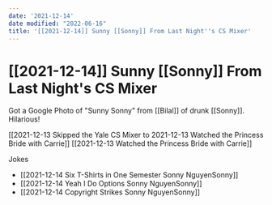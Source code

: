 ```yaml
---
date: '2021-12-14'
date modified: "2022-06-16"
title: '[[2021-12-14]] Sunny [[Sonny]] From Last Night''s CS Mixer'
---
```


# [[2021-12-14]] Sunny [[Sonny]] From Last Night's CS Mixer
Got a Google Photo of "Sunny Sonny" from [[Bilal]] of drunk [[Sonny]]. Hilarious!

[[2021-12-13 Skipped the Yale CS Mixer to 2021-12-13 Watched the Princess Bride with Carrie]]
[[2021-12-13 Watched the Princess Bride with Carrie]]

Jokes

- [[2021-12-14 Six T-Shirts in One Semester Sonny NguyenSonny]]
- [[2021-12-14 Yeah I Do Options Sonny NguyenSonny]]
- [[2021-12-14 Copyright Strikes Sonny NguyenSonny]]
